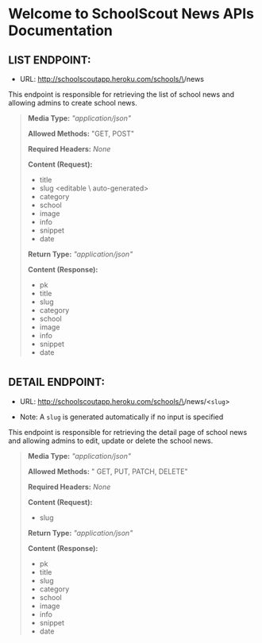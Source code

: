 # Welcome to SchoolScout News APIs Documentation


## LIST ENDPOINT:
- URL: http://schoolscoutapp.heroku.com/schools/\<slug>/news

This endpoint is responsible for retrieving the list of school news and allowing admins to create school news.

> **Media Type:** *"application/json"*
>
> **Allowed Methods:** "GET, POST"
>
> **Required Headers:** *None*
>
> **Content (Request):**
>
> * title
> * slug \<editable \ auto-generated>
> * category
> * school
> * image
> * info
> * snippet
> * date   
> 
> **Return Type:** *"application/json"*
>
> **Content (Response):**
>
> * pk
> * title
> * slug
> * category
> * school
> * image
> * info
> * snippet
> * date            

#

## DETAIL ENDPOINT:
- URL: http://schoolscoutapp.heroku.com/schools/\<slug>/news/\<`slug`>
* Note: A `slug` is generated automatically if no input is specified

This endpoint is responsible for retrieving the detail page of school news and allowing admins to edit, update or delete the school news.
>
> **Media Type:** *"application/json"*
>
> **Allowed Methods:** " GET, PUT, PATCH, DELETE"
>
> **Required Headers:** *None*
>
> **Content (Request):**
>
> 
> * slug
> 
> **Return Type:** *"application/json"*
>
> **Content (Response):**
> * pk
> * title
> * slug
> * category
> * school
> * image
> * info
> * snippet
> * date